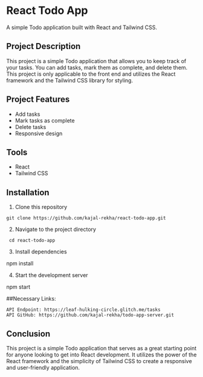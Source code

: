 # React Todo App

A simple Todo application built with React and Tailwind CSS.

## Project Description

This project is a simple Todo application that allows you to keep track of your tasks. You can add tasks, mark them as complete, and delete them. This project is only applicable to the front end and utilizes the React framework and the Tailwind CSS library for styling.

## Project Features

- Add tasks
- Mark tasks as complete
- Delete tasks
- Responsive design

## Tools

- React
- Tailwind CSS

## Installation

1. Clone this repository

`
git clone https://github.com/kajal-rekha/react-todo-app.git
`

2. Navigate to the project directory

`
cd react-todo-app`


3. Install dependencies


npm install

4. Start the development server

npm start

##Necessary Links:

    API Endpoint: https://leaf-hulking-circle.glitch.me/tasks
    API GitHub: https://github.com/kajal-rekha/todo-app-server.git


## Conclusion

This project is a simple Todo application that serves as a great starting point for anyone looking to get into React development. It utilizes the power of the React framework and the simplicity of Tailwind CSS to create a responsive and user-friendly application.
